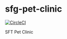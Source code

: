 # sfg-pet-clinic

[![CircleCI](https://circleci.com/gh/LucciaChia/sfg-pet-clinic.svg?style=svg)](https://circleci.com/gh/LucciaChia/sfg-pet-clinic)

SFT Pet Clinic
